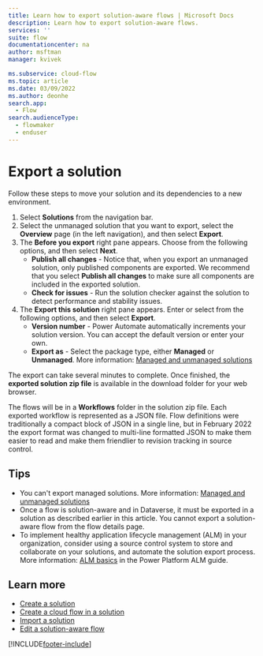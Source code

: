 ```yaml
---
title: Learn how to export solution-aware flows | Microsoft Docs
description: Learn how to export solution-aware flows.
services: ''
suite: flow
documentationcenter: na
author: msftman
manager: kvivek

ms.subservice: cloud-flow
ms.topic: article
ms.date: 03/09/2022
ms.author: deonhe
search.app: 
  - Flow
search.audienceType: 
  - flowmaker
  - enduser
---
```


# Export a solution

Follow these steps to move your solution and its dependencies to a new environment.

1. Select **Solutions** from the navigation bar.
1. Select the unmanaged solution that you want to export, select the **Overview** page (in the left navigation), and then select **Export**. 
1. The **Before you export** right pane appears. Choose from the following options, and then select **Next**. 
    - **Publish all changes** - Notice that, when you export an unmanaged solution, only published components are exported. We recommend that you select **Publish all changes** to make sure all components are included in the exported solution. 
    - **Check for issues** - Run the solution checker against the solution to detect performance and stability issues.
1. The **Export this solution** right pane appears. Enter or select from the following options, and then select **Export**.  
    - **Version number** - Power Automate automatically increments your solution version. You can accept the default version or enter your own. 
    - **Export as** - Select the package type, either **Managed** or **Unmanaged**. More information: [Managed and unmanaged solutions](/power-platform/alm/solution-concepts-alm#managed-and-unmanaged-solutions)

The export can take several minutes to complete. Once finished, the **exported solution zip file** is available in the download folder for your web browser.

The flows will be in a **Workflows** folder in the solution zip file. Each exported workflow is represented as a JSON file. Flow definitions were traditionally a compact block of JSON in a single line, but in February 2022 the export format was changed to multi-line formatted JSON to make them easier to read and make them friendlier to revision tracking in source control.

## Tips
-  You can't export managed solutions. More information: [Managed and unmanaged solutions](/power-platform/alm/solution-concepts-alm#managed-and-unmanaged-solutions)
-  Once a flow is solution-aware and in Dataverse, it must be exported in a solution as described earlier in this article. You cannot export a solution-aware flow from the flow details page. 
-  To implement healthy application lifecycle management (ALM) in your organization, consider using a source control system to store and collaborate on your solutions, and automate the solution export process. More information: [ALM basics](/power-platform/alm/basics-alm) in the Power Platform ALM guide.

## Learn more
* [Create a solution](./overview-solution-flows.md)
* [Create a cloud flow in a solution](./create-flow-solution.md)
* [Import a solution](./import-flow-solution.md)
* [Edit a solution-aware flow](./edit-solution-aware-flow.md)


[!INCLUDE[footer-include](includes/footer-banner.md)]
